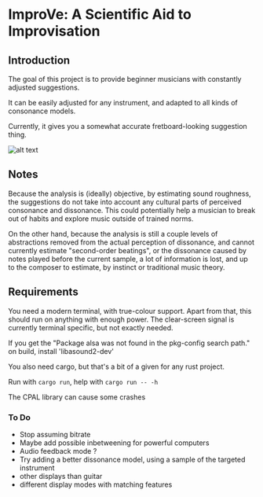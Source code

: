 # ImproVe: A Scientific Aid to Improvisation

## Introduction

The goal of this project is to provide beginner musicians with constantly adjusted suggestions.

It can be easily adjusted for any instrument, and adapted to all kinds of consonance models.

Currently, it gives you a somewhat accurate fretboard-looking suggestion thing.

![alt text](https://i.imgur.com/XD9MSTb.png)

## Notes

Because the analysis is (ideally) objective, by estimating sound roughness, the suggestions do not take into account any cultural parts of perceived consonance and dissonance. This could potentially help a musician to break out of habits and explore music outside of trained norms.

On the other hand, because the analysis is still a couple levels of abstractions removed from the actual perception of dissonance, and cannot currently estimate "second-order beatings", or the dissonance caused by notes played before the current sample, a lot of information is lost, and up to the composer to estimate, by instinct or traditional music theory.

## Requirements

You need a modern terminal, with true-colour support. Apart from that, this should run on anything with enough power. The clear-screen signal is currently terminal specific, but not exactly needed.

If you get the "Package alsa was not found in the pkg-config search path." on build,
install 'libasound2-dev'

You also need cargo, but that's a bit of a given for any rust project.

Run with `cargo run`, help with `cargo run -- -h`

The CPAL library can cause some crashes

### To Do

* Stop assuming bitrate
* Maybe add possible inbetweening for powerful computers
* Audio feedback mode ?
* Try adding a better dissonance model, using a sample of the targeted instrument
* other displays than guitar
* different display modes with matching features
